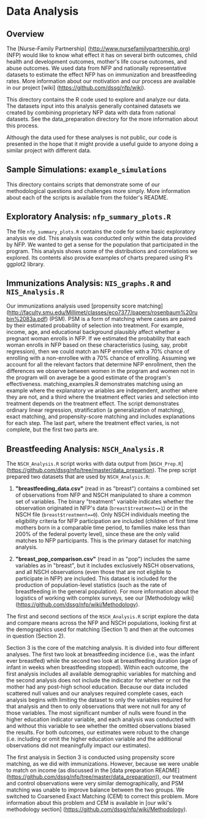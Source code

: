 # Data Analysis

## Overview

The [Nurse-Family Partnership] (http://www.nursefamilypartnership.org) (NFP) would like to know what effect it has on several birth outcomes, child health and development outcomes, mother's life course outcomes, and abuse outcomes.  We used data from NFP and nationally representative datasets to estimate the effect NFP has on immunization and breastfeeding rates.  More information about our motivation and our process are available in our project [wiki] (https://github.com/dssg/nfp/wiki).

This directory contains the R code used to explore and analyze our data.  The datasets input into this analysis generally contained datasets we created by combining proprietary NFP data with data from national datasets.  See the data_preparation directory for the more information about this process.

Although the data used for these analyses is not public, our code is presented in the hope that it might provide a useful guide to anyone doing a similar project with different data.


## Sample Simulations: `example_simulations`

This directory contains scripts that demonstrate some of our methodological questions and challenges more simply.  More information about each of the scripts is available from the folder's README.


## Exploratory Analysis: `nfp_summary_plots.R` 

The file `nfp_summary_plots.R` contains the code for some basic exploratory analysis we did.  This analysis was conducted only within the data provided by NFP.  We wanted to get a sense for the population that participated in the program.  This analysis shows some of the distributions and correlations we explored.  Its contents also provide examples of charts prepared using R's ggplot2 library.


## Immunizations Analysis: `NIS_graphs.R` and `NIS_Analysis.R`

Our immunizations analysis used [propensity score matching] (http://faculty.smu.edu/Millimet/classes/eco7377/papers/rosenbaum%20rubin%2083a.pdf) (PSM).  PSM is a form of matching where cases are paired by their estimated probability of selection into treatment.  For example, income, age, and educational background plausibly affect whether a pregnant woman enrolls in NFP.  If we estimated the probability that each woman enrolls in NFP based on these characteristics (using, say, probit regression), then we could match an NFP enrollee with a 70% chance of enrolling with a non-enrollee with a 70% chance of enrolling.  Assuming we account for all the relevant factors that determine NFP enrollment, then the differences we observe between women in the program and women not in the program will on average be a good estimate of the program's effectiveness.  matching_examples.R demonstrates matching using an example where the explanatory ve ariables are independent, another where they are not, and a third where the treatment effect varies and selection into treatment depends on the treatment effect.  The script demonstrates ordinary linear regression, stratification (a generalization of matching), exact matching, and propensity-score matching and includes explanations for each step.  The last part, where the treatment effect varies, is not complete, but the first two parts are.  


## Breastfeeding Analysis: `NSCH_Analysis.R`

The `NSCH_Analysis.R` script works with data output from [`NSCH_Prep.R`] (https://github.com/dssg/nfp/tree/master/data_prepartion).  The prep script prepared two datasets that are used by `NSCH_Analysis.R`: 

1.  **"breastfeeding_data.csv"** (read in as "breast") contains a combined set of observations from NFP and NSCH manipulated to share a common set of variables.  The binary "treatment" variable indicates whether the observation originated in NFP's data (`breast$treatment==1`) or in the NSCH file (`breast$treatment==0`).  Only NSCH individuals meeting the eligibility criteria for NFP participation are included (children of first time mothers born in a comparable time period, to families make less than 200% of the federal poverty level), since these are the only valid matches to NFP participants.  This is the primary dataset for matching analysis.

2.  **"breast_pop_comparison.csv"** (read in as "pop") includes the same variables as in "breast", but it includes exclusively NSCH observations, and all NSCH observations (even those that are not eligible to participate in NFP) are included.  This dataset is included for the production of population-level statistics (such as the rate of breastfeeding in the general population).  For more information about the logistics of working with complex surveys, see our [Methodology wiki] (https://github.com/dssg/nfp/wiki/Methodology).

The first and second sections of the `NSCH_Analysis.R` script explore the data and compare means across the NFP and NSCH populations, looking first at the demographics used for matching (Section 1) and then at the outcomes in question (Section 2).

Section 3 is the core of the matching analysis.  It is divided into four different analyses.  The first two look at breastfeeding incidence (i.e., was the infant ever breastfed) while the second two look at breastfeeding duration (age of infant in weeks when breastfeeding stopped).  Within each outcome, the first analysis includes all available demographic variables for matching and the second analysis does not include the indicator for whether or not the mother had any post-high school education.  Because our data included scattered null values and our analyses required complete cases, each analysis begins with limiting the dataset to only the variables required for that analysis and then to only observations that were not null for any of those variables.  The most significant number of nulls were found in the higher education indicator variable, and each analysis was conducted with and without this variable to see whether the omitted observations biased the results.  For both outcomes, our estimates were robust to the change (i.e. including or omit the higher education variable and the additional observations did not meaningfully impact our estimates).

The first analysis in Section 3 is conducted using propensity score matching, as we did with immunizations.  However, because we were unable to match on income (as discussed in the [data preparation README] (https://github.com/dssg/nfp/tree/master/data_preparation)), our treatment and control observations were very similar demographically, and PSM matching was unable to improve balance between the two groups.  We switched to Coarsened Exact Matching (CEM) to correct this problem.  More information about this problem and CEM is available in [our wiki's methodology section] (https://github.com/dssg/nfp/wiki/Methodology).
